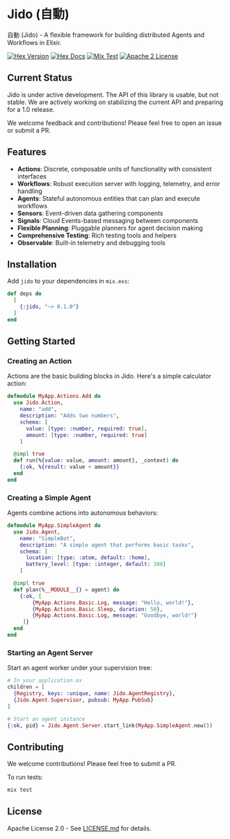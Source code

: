 # Jido (自動)

自動 (Jido) - A flexible framework for building distributed Agents and Workflows in Elixir.

[![Hex Version](https://img.shields.io/hexpm/v/jido.svg)](https://hex.pm/packages/jido)
[![Hex Docs](http://img.shields.io/badge/hex.pm-docs-green.svg?style=flat)](https://hexdocs.pm/jido)
[![Mix Test](https://github.com/agentjido/jido/actions/workflows/elixir-ci.yml/badge.svg)](https://github.com/agentjido/jido/actions/workflows/elixir-ci.yml)
[![Apache 2 License](https://img.shields.io/hexpm/l/jido)](https://opensource.org/licenses/Apache-2.0)

## Current Status

Jido is under active development. The API of this library is usable, but not stable. We are actively working on stabilizing the current API and preparing for a 1.0 release.

We welcome feedback and contributions! Please feel free to open an issue or submit a PR.

## Features

- **Actions**: Discrete, composable units of functionality with consistent interfaces
- **Workflows**: Robust execution server with logging, telemetry, and error handling
- **Agents**: Stateful autonomous entities that can plan and execute workflows
- **Sensors**: Event-driven data gathering components
- **Signals**: Cloud Events-based messaging between components
- **Flexible Planning**: Pluggable planners for agent decision making
- **Comprehensive Testing**: Rich testing tools and helpers
- **Observable**: Built-in telemetry and debugging tools

## Installation

Add `jido` to your dependencies in `mix.exs`:

```elixir
def deps do
  [
    {:jido, "~> 0.1.0"}
  ]
end
```

## Getting Started

### Creating an Action

Actions are the basic building blocks in Jido. Here's a simple calculator action:

```elixir
defmodule MyApp.Actions.Add do
  use Jido.Action,
    name: "add",
    description: "Adds two numbers",
    schema: [
      value: [type: :number, required: true],
      amount: [type: :number, required: true]
    ]

  @impl true 
  def run(%{value: value, amount: amount}, _context) do
    {:ok, %{result: value + amount}}
  end
end
```

### Creating a Simple Agent

Agents combine actions into autonomous behaviors:

```elixir
defmodule MyApp.SimpleAgent do
  use Jido.Agent,
    name: "SimpleBot",
    description: "A simple agent that performs basic tasks",
    schema: [
      location: [type: :atom, default: :home],
      battery_level: [type: :integer, default: 100]
    ]

  @impl true
  def plan(%__MODULE__{} = agent) do
    {:ok, [
        {MyApp.Actions.Basic.Log, message: "Hello, world!"},
        {MyApp.Actions.Basic.Sleep, duration: 50},
        {MyApp.Actions.Basic.Log, message: "Goodbye, world!"}
     ]}
  end
end
```

### Starting an Agent Server

Start an agent worker under your supervision tree:

```elixir
# In your application.ex
children = [
  {Registry, keys: :unique, name: Jido.AgentRegistry},
  {Jido.Agent.Supervisor, pubsub: MyApp.PubSub}
]

# Start an agent instance
{:ok, pid} = Jido.Agent.Server.start_link(MyApp.SimpleAgent.new())
```

## Contributing

We welcome contributions! Please feel free to submit a PR.

To run tests:

```bash
mix test
```

## License

Apache License 2.0 - See [LICENSE.md](LICENSE.md) for details.